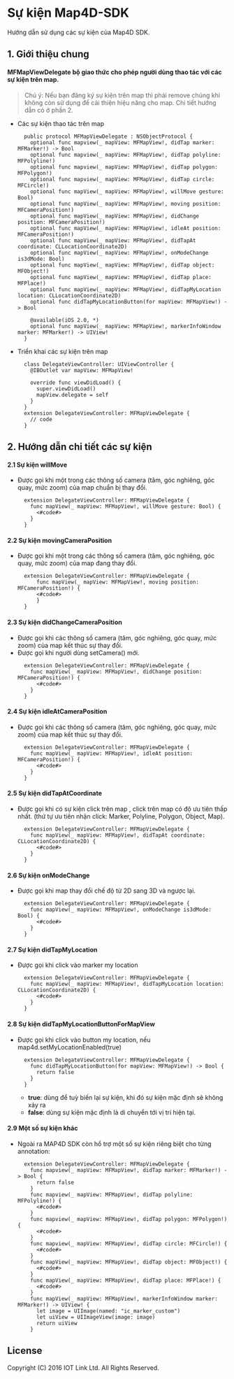 # Sự kiện Map4D-SDK
Hướng dẫn sử dụng các sự kiện của Map4D SDK.

## 1. Giới thiệu chung

  #### MFMapViewDelegate bộ giao thức cho phép người dùng thao tác với các sự kiện trên map.
  
  > Chú ý: Nếu bạn đăng ký sự kiện trên map thì phải remove chúng khi không còn sử dụng để cải thiện hiệu năng cho map.
  Chi tiết hướng dẫn có ở phần 2.
  - Các sự kiện thao tác trên map
    ```switf
      public protocol MFMapViewDelegate : NSObjectProtocol {
        optional func mapview(_ mapView: MFMapView!, didTap marker: MFMarker!) -> Bool
        optional func mapview(_ mapView: MFMapView!, didTap polyline: MFPolyline!)
        optional func mapview(_ mapView: MFMapView!, didTap polygon: MFPolygon!)
        optional func mapview(_ mapView: MFMapView!, didTap circle: MFCircle!)
        optional func mapView(_ mapView: MFMapView!, willMove gesture: Bool)
        optional func mapView(_ mapView: MFMapView!, moving position: MFCameraPosition!)
        optional func mapView(_ mapView: MFMapView!, didChange position: MFCameraPosition!)
        optional func mapView(_ mapView: MFMapView!, idleAt position: MFCameraPosition!)
        optional func mapView(_ mapView: MFMapView!, didTapAt coordinate: CLLocationCoordinate2D)
        optional func mapView(_ mapView: MFMapView!, onModeChange is3dMode: Bool)
        optional func mapView(_ mapView: MFMapView!, didTap object: MFObject!)
        optional func mapView(_ mapView: MFMapView!, didTap place: MFPlace!)
        optional func mapView(_ mapView: MFMapView!, didTapMyLocation location: CLLocationCoordinate2D)
        optional func didTapMyLocationButton(for mapView: MFMapView!) -> Bool
    
        @available(iOS 2.0, *)
        optional func mapView(_ mapView: MFMapView!, markerInfoWindow marker: MFMarker!) -> UIView!
      }
    ```
  - Triển khai các sự kiện trên map
    ```switf
      class DelegateViewController: UIViewController {
        @IBOutlet var mapView: MFMapView!
  
        override func viewDidLoad() {
          super.viewDidLoad()
          mapView.delegate = self
        }
      }
      extension DelegateViewController: MFMapViewDelegate {
        // code 
      }
    ```
   
## 2. Hướng dẫn chi tiết các sự kiện

  #### 2.1 Sự kiện willMove
  
  - Được gọi khi một trong các thông số camera (tâm, góc nghiêng, góc quay, mức zoom) của map chuẩn bị thay đổi.
    ```switf
      extension DelegateViewController: MFMapViewDelegate {
        func mapView(_ mapView: MFMapView!, willMove gesture: Bool) {
          <#code#>
        }
      }
    ```
  
  #### 2.2 Sự kiện movingCameraPosition
  
  - Được gọi khi một trong các thông số camera (tâm, góc nghiêng, góc quay, mức zoom) của map đang thay đổi.
    ```switf
      extension DelegateViewController: MFMapViewDelegate {
          func mapView(_ mapView: MFMapView!, moving position: MFCameraPosition!) {
          <#code#>
          }
      }
    ```
  
  #### 2.3 Sự kiện didChangeCameraPosition
  
  - Được gọi khi các thông số camera (tâm, góc nghiêng, góc quay, mức zoom) của map kết thúc sự thay đổi.
  - Được gọi khi người dùng setCamera() mới.
    ```switf
      extension DelegateViewController: MFMapViewDelegate {
        func mapView(_ mapView: MFMapView!, didChange position: MFCameraPosition!) {
          <#code#>
        }
      }
    ```
  
  #### 2.4 Sự kiện idleAtCameraPosition
  
  - Được gọi khi các thông số camera (tâm, góc nghiêng, góc quay, mức zoom) của map kết thúc sự thay đổi.
    ```switf
      extension DelegateViewController: MFMapViewDelegate {
        func mapView(_ mapView: MFMapView!, idleAt position: MFCameraPosition!) {
          <#code#>
        }
      }
    ```
  
  #### 2.5 Sự kiện didTapAtCoordinate
  
  - Được gọi khi có sự kiện click trên map , click trên map có độ ưu tiên thấp nhất. (thứ tự ưu tiên nhận click: Marker, Polyline, Polygon, Object, Map).
    ```switf
      extension DelegateViewController: MFMapViewDelegate {
        func mapView(_ mapView: MFMapView!, didTapAt coordinate: CLLocationCoordinate2D) {
          <#code#>
        }
      }
    ```
  
  #### 2.6 Sự kiện onModeChange
  
  - Được gọi khi map thay đổi chế độ từ 2D sang 3D và ngược lại.
    ```switf
      extension DelegateViewController: MFMapViewDelegate {
        func mapView(_ mapView: MFMapView!, onModeChange is3dMode: Bool) {
          <#code#>
        }
      }
    ```
  
  #### 2.7 Sự kiện didTapMyLocation
  
  - Được gọi khi click vào marker my location
    ```switf
      extension DelegateViewController: MFMapViewDelegate {
        func mapView(_ mapView: MFMapView!, didTapMyLocation location: CLLocationCoordinate2D) {
          <#code#>
        }
      }
    ```
  
  #### 2.8 Sự kiện didTapMyLocationButtonForMapView
  
  - Được gọi khi click vào button my location, nếu map4d.setMyLocationEnabled(true)
    ```switf
      extension DelegateViewController: MFMapViewDelegate {
        func didTapMyLocationButton(for mapView: MFMapView!) -> Bool {
          return false
        }
      }
    ```
    - **true**: dùng để tuỳ biến lại sự kiện, khi đó sự kiện mặc định sẽ không xảy ra
    - **false**: dùng sự kiện mặc định là di chuyển tới vị trí hiện tại.
    
  #### 2.9 Một số sự kiện khác 
  
  - Ngoài ra MAP4D SDK còn hổ trợ một số sự kiện riêng biệt cho từng annotation: 
    ```switf
      extension DelegateViewController: MFMapViewDelegate {
        func mapview(_ mapView: MFMapView!, didTap marker: MFMarker!) -> Bool {
          return false
        }  
        func mapview(_ mapView: MFMapView!, didTap polyline: MFPolyline!) {
          <#code#>
        }
        func mapview(_ mapView: MFMapView!, didTap polygon: MFPolygon!) {
          <#code#>
        }
        func mapview(_ mapView: MFMapView!, didTap circle: MFCircle!) {
          <#code#>
        }
        func mapView(_ mapView: MFMapView!, didTap object: MFObject!) {
          <#code#>
        }
        func mapView(_ mapView: MFMapView!, didTap place: MFPlace!) {
          <#code#>
        }
        func mapView(_ mapView: MFMapView!, markerInfoWindow marker: MFMarker!) -> UIView! {
          let image = UIImage(named: "ic_marker_custom")
          let uiView = UIImageView(image: image)
          return uiView
        }
    ```
  
  
  License
  -------
  
  Copyright (C) 2016 IOT Link Ltd. All Rights Reserved.
